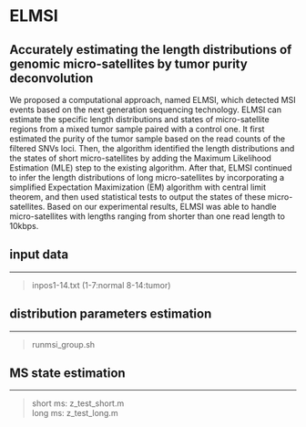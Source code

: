 # ELMSI
## Accurately estimating the length distributions of genomic micro-satellites by tumor purity deconvolution
We proposed a computational approach, named ELMSI, which detected MSI events based on the next generation sequencing technology. ELMSI can estimate the specific length distributions and states of micro-satellite regions from a mixed tumor sample paired with a control one. It first estimated the purity of the tumor sample based on the read counts of the filtered SNVs loci. Then, the algorithm identified the length distributions and the states of short micro-satellites by adding the Maximum Likelihood Estimation (MLE) step to the existing algorithm. After that, ELMSI continued to infer the length distributions of long micro-satellites by incorporating a simplified
Expectation Maximization (EM) algorithm with central limit theorem, and then used statistical tests to output the states of these micro-satellites. Based on our experimental results, ELMSI was able to handle micro-satellites with lengths ranging from shorter than one read length to 10kbps.

## input data<br>
-----
>inpos1-14.txt (1-7:normal 8-14:tumor)<br>

## distribution parameters estimation<br>
------
>runmsi_group.sh<br>

## MS state estimation<br>
-------
>short ms: z_test_short.m<br>
>long ms: z_test_long.m
